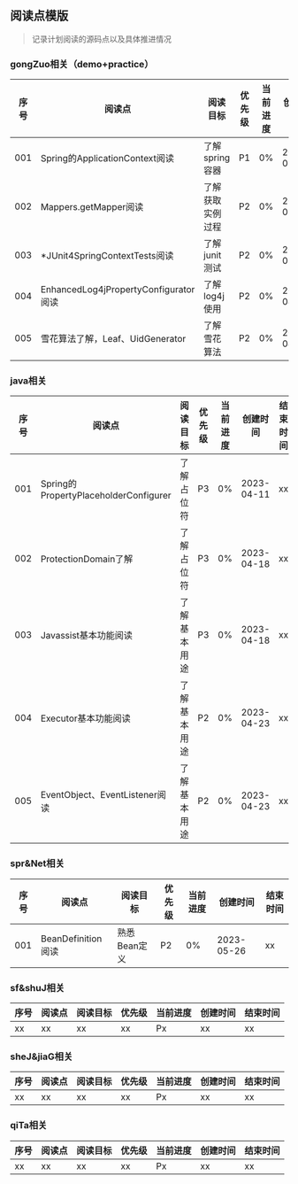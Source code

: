 ## 阅读点模版
> 记录计划阅读的源码点以及具体推进情况

### gongZuo相关（demo+practice）
| 序号  | 阅读点                                 | 阅读目标       | 优先级 | 当前进度 | 创建时间       | 结束时间 |
|-----|-------------------------------------|------------|-----|------|------------|------|
| 001 | Spring的ApplicationContext阅读         | 了解spring容器 | P1  | 0%   | 2023-03-28 | xx   |
| 002 | Mappers.getMapper阅读                 | 了解获取实例过程   | P2  | 0%   | 2023-03-28 | xx   |
| 003 | *JUnit4SpringContextTests阅读         | 了解junit测试  | P2  | 0%   | 2023-03-30 | xx   |
| 004 | EnhancedLog4jPropertyConfigurator阅读 | 了解log4j使用  | P2  | 0%   | 2023-04-03 | xx   |
| 005 | 雪花算法了解，Leaf、UidGenerator            | 了解雪花算法     | P2  | 0%   | 2023-04-03 | xx   |

### java相关
| 序号  | 阅读点                                  | 阅读目标   | 优先级 | 当前进度 | 创建时间       | 结束时间 |
|-----|--------------------------------------|--------|-----|------|------------|------|
| 001 | Spring的PropertyPlaceholderConfigurer | 了解占位符  | P3  | 0%   | 2023-04-11 | xx   |
| 002 | ProtectionDomain了解                   | 了解占位符  | P3  | 0%   | 2023-04-18 | xx   |
| 003 | Javassist基本功能阅读                      | 了解基本用途 | P3  | 0%   | 2023-04-18 | xx   |
| 004 | Executor基本功能阅读                       | 了解基本用途 | P2  | 0%   | 2023-04-23 | xx   |
| 005 | EventObject、EventListener阅读          | 了解基本用途 | P2  | 0%   | 2023-04-23 | xx   |

### spr&Net相关
| 序号  | 阅读点              | 阅读目标     | 优先级 | 当前进度 | 创建时间       | 结束时间 |
|-----|------------------|----------|-----|------|------------|------|
| 001 | BeanDefinition阅读 | 熟悉Bean定义 | P2  | 0%   | 2023-05-26 | xx   |

### sf&shuJ相关
| 序号  | 阅读点 | 阅读目标 | 优先级 | 当前进度 | 创建时间 | 结束时间 |
|-----|-----|------|-----|------|------|------|
| xx  | xx  | xx   | xx  | Px   | xx   | xx   |

### sheJ&jiaG相关
| 序号  | 阅读点 | 阅读目标 | 优先级 | 当前进度 | 创建时间 | 结束时间 |
|-----|-----|------|-----|------|------|------|
| xx  | xx  | xx   | xx  | Px   | xx   | xx   |

### qiTa相关
| 序号  | 阅读点 | 阅读目标 | 优先级 | 当前进度 | 创建时间 | 结束时间 |
|-----|-----|------|-----|------|------|------|
| xx  | xx  | xx   | xx  | Px   | xx   | xx   |